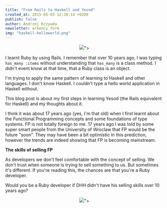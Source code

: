 ```yaml
---
title: "From Rails to Haskell and Yesod"
created_at: 2015-05-03 12:28:14 +0200
publish: false
author: Andrzej Krzywda
newsletter: arkency_form
img: "haskell-helloworld.png"
---
```


<p>
	<figure align="center">
		<img src="<%= src_fit("haskell-helloworld.png") %>">
	</figure>
</p>

I learnt Ruby by using Rails. I remember that over 10 years ago, I was typing `has_many :items` without understanding that `has_many` is a class method. I didn't event know at that time, that a Ruby class is an object.

I'm trying to apply the same pattern of learning to Haskell and other languages. I don't know Haskell. I couldn't type a hello world application in Haskell without. 

This blog post is about my first steps in learning Yesod (the Rails equivalent for Haskell) and my thoughts about it.

<!-- more -->

I think it was about 17 years ago (yes, I'm that old) when I first learnt about the Functional Programming concepts and some foundations of type systems. FP is not totally foreign to me. 17 years ago I was told by some super smart people from the University of Wroclaw that FP would be the future "soon". They may have been a bit optimistic in this prediction, however the trends are indeed showing that FP is becoming mainstream.

**The skills of selling FP**

As developers we don't feel comfortable with the concept of selling. We don't trust when someone is trying to sell something to us. But sometimes it's different. 
If you're reading this, the chances are that you're a Ruby developer. 

Would you be a Ruby developer if DHH didn't have his selling skills over 10 years ago?

<p>
	<figure align="center">
		<img src="<%= src_fit("haskell-typesafe-urls.png") %>">
	</figure>
</p>

